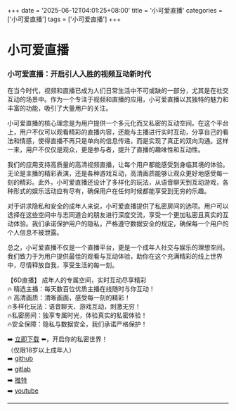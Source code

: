 +++
date = '2025-06-12T04:01:25+08:00'
title = '小可爱直播'
categories = ['小可爱直播']
tags = ['小可爱直播']
+++

# 小可爱直播

### 小可爱直播：开启引人入胜的视频互动新时代

在当今时代，视频和直播已成为人们日常生活中不可或缺的一部分，尤其是在社交互动的场景中。作为一个专注于视频和直播的应用，小可爱直播以其独特的魅力和丰富的功能，吸引了大量用户的关注。

小可爱直播的核心理念是为用户提供一个多元化而又私密的互动空间。在这个平台上，用户不仅可以观看精彩的直播内容，还能与主播进行实时互动，分享自己的看法和情感，使得直播不再只是单向的信息传递，而是实现了真正的双向沟通。这样一来，用户不仅仅是观众，更是参与者，提升了直播的趣味性和互动性。

我们的应用支持高质量的高清视频直播，让每个用户都能感受到身临其境的体验。无论是主播的精彩表演，还是各种游戏互动，高清画质能够让观众更好地感受每一刻的精彩。此外，小可爱直播还设计了多样化的玩法，从语音聊天到互动游戏，各种形式的娱乐活动应有尽有，确保用户在任何时候都能享受到无穷的乐趣。

对于讲求隐私和安全的成年人来说，小可爱直播提供了私密房间的选项。用户可以选择在这些空间中与志同道合的朋友进行深度交流，享受一个更加私密且真实的互动体验。我们承诺保护用户的隐私，严格遵守数据安全的规定，确保每一个用户的个人信息不被泄露。

总之，小可爱直播不仅是一个直播平台，更是一个成年人社交与娱乐的理想空间。我们致力于为用户提供最佳的观看与互动体验，助你在这个充满精彩的线上世界中，尽情释放自我，享受生活的每一刻。

【6D直播】
成年人的专属空间，实时互动尽享精彩  
🔥 精选主播：每天数百位优质主播在线随时与你互动！  
🔥 高清画质：清晰画面，感受每一刻的精彩！  
🔥多样化玩法：语音聊天、游戏互动，刺激无穷！  
🔥私密房间：独享专属时光，体验真实的私密体验！  
🔥安全保障：隐私与数据安全，我们承诺严格保护！  

➡️ [立即下载](https://down123.s3.ap-east-1.amazonaws.com/down/down.html?channelCode=blog) ⬅️，开启你的私密世界！   
（仅限18岁以上成年人）  
➡️ [github](https://aldult-live.github.io/)  
➡️ [gitlab](https://seo-09598d.gitlab.io/)  
➡️ [推特](https://x.com/wegame33)  
➡️ [youtube](https://www.youtube.com/@6Dlive)  

---

